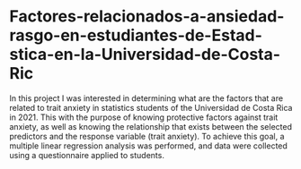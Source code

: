 # Factores-relacionados-a-ansiedad-rasgo-en-estudiantes-de-Estad-stica-en-la-Universidad-de-Costa-Ric
In this project I was interested in determining what are the factors that are related to trait anxiety in statistics students of the Universidad de Costa Rica in 2021. This with the purpose of knowing protective factors against trait anxiety, as well as knowing the relationship that exists between the selected predictors and the response variable (trait anxiety). To achieve this goal, a multiple linear regression analysis was performed, and data were collected using a questionnaire applied to students.
